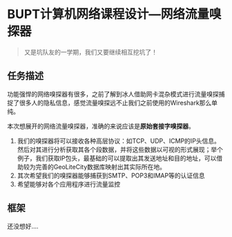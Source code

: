 # BUPT计算机网络课程设计—网络流量嗅探器

> 又是坑队友的一学期，我们又要继续相互挖坑了！

## 任务描述

​        功能强悍的网络嗅探器有很多，之前了解到冰人借助网卡混杂模式进行流量嗅探捕捉了很多人的隐私信息，感觉流量嗅探远不止我们之前使用的Wireshark那么单纯。

​        本次想展开的网络流量嗅探器，准确的来说应该是**原始套接字嗅探器**。

1. 我们的嗅探器将可以接收各种高层协议：如TCP、UDP、ICMP的IP头信息。然后对其进行分析获取其各个段数据，并将这些数据以可视的形式展现；举个例子，我们获取IP包头，最基础的可以提取出其发送地址和目的地址，可以借助较为完善的GeoLiteCity数据库映射出其实际所在地。
2. 其次希望我们的嗅探器能够捕获到SMTP、POP3和IMAP等的认证信息
3. 希望能够对各个应用程序进行流量监控



## 框架

还没想好….